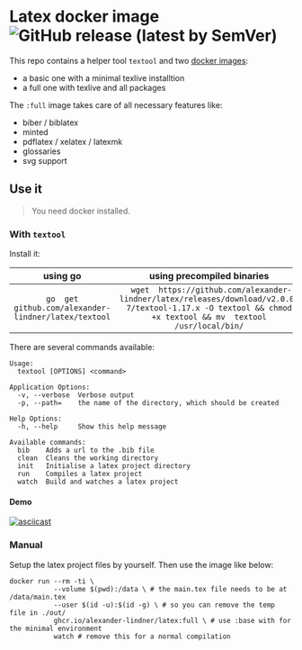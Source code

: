 # Latex docker image ![GitHub release (latest by SemVer)](https://img.shields.io/github/downloads/alexander-lindner/latex/v2.1.0/total?style=flat-square)

This repo contains a helper tool `textool` and two [docker images](https://github.com/alexander-lindner/latex/pkgs/container/latex):
* a basic one with a minimal texlive installtion
* a full one with texlive and all packages

The `:full` image takes care of all necessary features like:
* biber / biblatex
* minted
* pdflatex / xelatex / latexmk
* glossaries
* svg support

## Use it

> You need docker installed.
 

### With `textool`

Install it:


|                       using go                       |                                                                            using precompiled binaries                                                                            |
|:----------------------------------------------------:|:-------------------------------------------------------------------------------------------------------------------------------------------------------------:|
| `go  get github.com/alexander-lindner/latex/textool ` | ` wget  https://github.com/alexander-lindner/latex/releases/download/v2.0.0-7/textool-1.17.x -O textool && chmod  +x textool && mv  textool /usr/local/bin/`  |

There are several commands available:
```
Usage:
  textool [OPTIONS] <command>

Application Options:
  -v, --verbose  Verbose output
  -p, --path=    the name of the directory, which should be created

Help Options:
  -h, --help     Show this help message

Available commands:
  bib    Adds a url to the .bib file
  clean  Cleans the working directory
  init   Initialise a latex project directory
  run    Compiles a latex project
  watch  Build and watches a latex project
```
#### Demo
[![asciicast](https://asciinema.org/a/475592.svg)](https://asciinema.org/a/475592)

### Manual

Setup the latex project files by yourself.
Then use the image like below:
```base
docker run --rm -ti \
           --volume $(pwd):/data \ # the main.tex file needs to be at /data/main.tex
           --user $(id -u):$(id -g) \ # so you can remove the temp file in ./out/
           ghcr.io/alexander-lindner/latex:full \ # use :base with for the minimal environment
           watch # remove this for a normal compilation
```